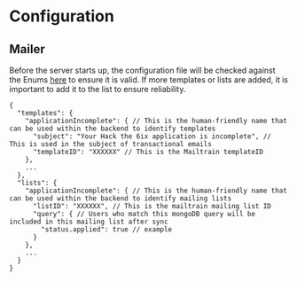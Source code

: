 # Configuration

## Mailer
Before the server starts up, the configuration file will be checked
against the Enums [here](../src/types/mailer.ts) to ensure it is valid.
If more templates or lists are added, it is important to add it to the list
to ensure reliability.


```
{
  "templates": {
    "applicationIncomplete": { // This is the human-friendly name that can be used within the backend to identify templates
      "subject": "Your Hack the 6ix application is incomplete", // This is used in the subject of transactional emails
      "templateID": "XXXXXX" // This is the Mailtrain templateID
    },
    ...
  },
  "lists": {
    "applicationIncomplete": { // This is the human-friendly name that can be used within the backend to identify mailing lists
      "listID": "XXXXXX", // This is the mailtrain mailing list ID
      "query": { // Users who match this mongoDB query will be included in this mailing list after sync
        "status.applied": true // example
      }
    },
    ...
  }
}
```
